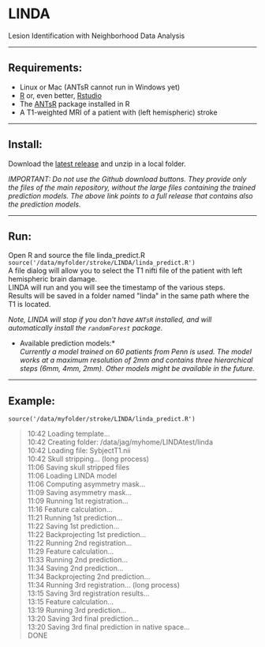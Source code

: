 # LINDA
Lesion Identification with Neighborhood Data Analysis  
*****  
##  Requirements:  
* Linux or Mac (ANTsR cannot run in Windows yet)  
* [R](http://www.r-project.org/) or, even better, [Rstudio](http://www.rstudio.com/products/rstudio/download/) 
* The [ANTsR](http://stnava.github.io/ANTsR/) package installed in R
* A T1-weighted MRI of a patient with (left hemispheric) stroke
 
*****  
## Install:  
Download the [latest release](https://github.com/dorianps/LINDA/releases/download/0.1/LINDA_v0.1.zip) and unzip in a local folder.  
  
_IMPORTANT: Do not use the Github download buttons. They provide only the files of the main repository, without the large files containing the trained prediction models. The above link points to a full release that contains also the prediction models._  
  
*****  
## Run:  
Open R and source the file linda_predict.R
`source('/data/myfolder/stroke/LINDA/linda_predict.R')`  
A file dialog will allow you to select the T1 nifti file of the patient with left hemispheric brain damage.  
LINDA will run and you will see the timestamp of the various steps.  
Results will be saved in a folder named "linda" in the same path where the T1 is located.  

  
 _Note, LINDA will stop if you don't have `ANTsR` installed, and will automatically install the `randomForest` package._  
  
  
* Available prediction models:*  
_Currently a model trained on 60 patients from Penn is used. The model works at a maximum resolution of 2mm and contains three hierarchical steps (6mm, 4mm, 2mm). Other models might be available in the future._  
  
*****  
## Example:  
`source('/data/myfolder/stroke/LINDA/linda_predict.R')`  
>  10:42 Loading template...  
10:42 Creating folder: /data/jag/myhome/LINDAtest/linda  
10:42 Loading file: SybjectT1.nii  
10:42 Skull stripping... (long process)  
11:06 Saving skull stripped files  
11:06 Loading LINDA model  
11:06 Computing asymmetry mask...  
11:09 Saving asymmetry mask...   
11:09 Running 1st registration...   
11:16 Feature calculation...   
11:21 Running 1st prediction...   
11:22 Saving 1st prediction...   
11:22 Backprojecting 1st prediction...   
11:22 Running 2nd registration...   
11:29 Feature calculation...   
11:33 Running 2nd prediction...   
11:34 Saving 2nd prediction...  
11:34 Backprojecting 2nd prediction...  
11:34 Running 3rd registration... (long process)  
13:15 Saving 3rd registration results...  
13:15 Feature calculation...  
13:19 Running 3rd prediction...  
13:20 Saving 3rd final prediction...  
13:20 Saving 3rd final prediction in native space...  
DONE  
